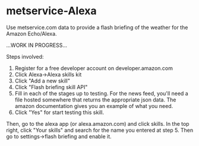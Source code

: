 # metservice-Alexa
Use metservice.com data to provide a flash briefing of the weather for the Amazon Echo/Alexa.

...WORK IN PROGRESS...

Steps involved:

1. Register for a free developer account on developer.amazon.com
2. Click Alexa->Alexa skills kit
3. Click "Add a new skill"
4. Click "Flash briefing skill API"
5. Fill in each of the stages up to testing. For the news feed, you'll need a file hosted somewhere that returns the appropriate json data. The amazon documentation gives you an example of what you need.
6. Click "Yes" for start testing this skill.

Then, go to the alexa app (or alexa.amazon.com) and click skills. In the top right, click "Your skills" and search for the name you entered at step 5. Then go to settings->flash briefing and enable it.
